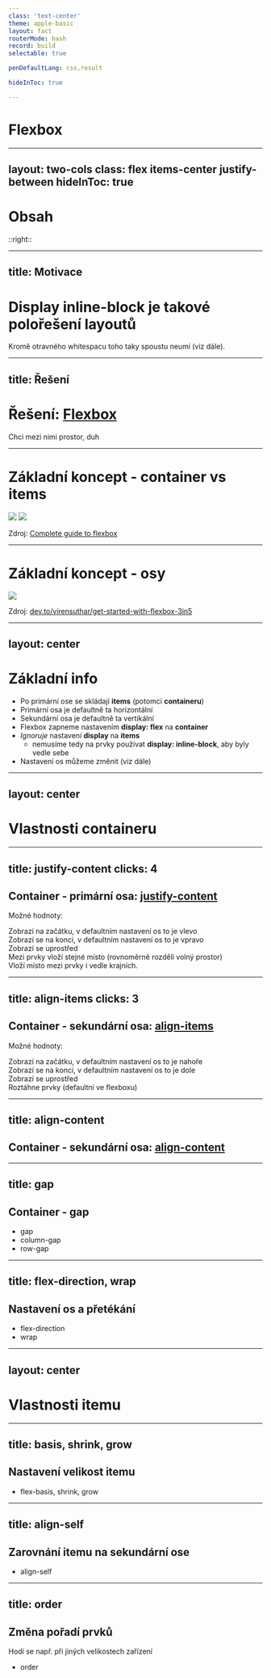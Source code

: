 ```yaml
---
class: 'text-center'
theme: apple-basic
layout: fact
routerMode: hash
record: build
selectable: true

penDefaultLang: css,result

hideInToc: true

---
```


# Flexbox

---
layout: two-cols
class: flex items-center justify-between
hideInToc: true
---

# Obsah

::right::

<Toc columns="1" maxDepth="1" listClass="underline" />

---
title: Motivace
---

# Display inline-block je takové polořešení layoutů

Kromě otravného whitespacu toho taky spoustu neumí (viz dále).

<pen name="dyjeZLo" default-lang="html,result"/>

---
title: Řešení
---

# Řešení: [Flexbox](https://developer.mozilla.org/en-US/docs/Glossary/Flexbox)

Chci mezi nimi prostor, duh

<pen name="YzjLEoq"/>

---

# Základní koncept - container vs items

<div class="text-center">
<img class="w-1/2 mx-auto" src="https://css-tricks.com/wp-content/uploads/2018/10/01-container.svg"/>
<img class="w-1/2 mx-auto" src="https://css-tricks.com/wp-content/uploads/2018/10/02-items.svg"/>
</div>

Zdroj: [Complete guide to flexbox](https://css-tricks.com/snippets/css/a-guide-to-flexbox/#aa-flexbox-properties)

---

# Základní koncept - osy

<img class="w-3/4 mx-auto" src="https://res.cloudinary.com/practicaldev/image/fetch/s---3gDSFf1--/c_limit%2Cf_auto%2Cfl_progressive%2Cq_auto%2Cw_880/https://dev-to-uploads.s3.amazonaws.com/i/fsln7je4ax7ft3er28hh.png"/>

<div class="flex-grow"/>


Zdroj: [dev.to/virensuthar/get-started-with-flexbox-3in5](https://dev.to/virensuthar/get-started-with-flexbox-3in5)

---
layout: center
---

# Základní info

- Po primární ose se skládají **items** (potomci **containeru**)
- Primární osa je defaultně ta horizontální
- Sekundární osa je defaultně ta vertikální
- Flexbox zapneme nastavením **display: flex** na **container**
- _Ignoruje_ nastavení **display** na **items**
    - nemusíme tedy na prvky používat **display: inline-block**, aby byly vedle sebe
- Nastavení os můžeme změnit (viz dále)

---
layout: center
---

# Vlastnosti containeru

---
title: justify-content
clicks: 4
---

## Container - primární osa: [justify-content](https://developer.mozilla.org/en-US/docs/Web/CSS/justify-content)

<p>
Možné hodnoty: <click-links :to="[[0, 'flex-start'], [1, 'flex-end'], [2, 'center'], [3, 'space-between'], [4, 'space-around']]" class="mt-2" />
</p>

<div v-show-on="0">
Zobrazí na začátku, v defaultním nastavení os to je vlevo
<pen name="ExpLoGK" class="mt-1" />
</div>
<div v-show-on="1">
Zobrazí se na konci, v defaultním nastavení os to je vpravo
<pen name="vYajdER" v-show-on="1" class="mt-1" />
</div>
<div v-show-on="2">
Zobrazí se uprostřed
<pen name="QWBrQwX" v-show-on="2" class="mt-1" />
</div>
<div v-show-on="3">
Mezi prvky vloží stejné místo (rovnoměrně rozdělí volný prostor)
<pen name="ZEjorGQ" v-show-on="3" class="mt-1" /></div>
<div v-show-on="4">
Vloží místo mezi prvky i vedle krajních. 
<pen name="qByYxdX" v-show-on="4" class="mt-1" /></div>


---
title: align-items
clicks: 3
---

## Container - sekundární osa: [align-items](https://developer.mozilla.org/en-US/docs/Web/CSS/align-items)

<p>
Možné hodnoty: <click-links :to="[[0, 'start'], [1, 'end'], [2, 'center'], [3, 'stretch']]" class="mt-2" />
</p>

<div v-show-on="0">
Zobrazí na začátku, v defaultním nastavení os to je nahoře
<pen name="abjKmxN"  class="mt-1" />
</div>
<div v-show-on="1">
Zobrazí se na konci, v defaultním nastavení os to je dole
<pen name="QWBxKPY"  class="mt-1" />
</div>
<div v-show-on="2">
Zobrazí se uprostřed
<pen name="RwBJGmj"  class="mt-1" />
</div>
<div v-show-on="3">
Roztáhne prvky (defaultní ve flexboxu)
<pen name="jOpKMoJ" class="mt-1" /></div>


---
title: align-content
---

## Container - sekundární osa: [align-content](https://developer.mozilla.org/en-US/docs/Web/CSS/align-content)

---
title: gap
---

## Container - gap

- gap
- column-gap
- row-gap

---
title: flex-direction, wrap
---

## Nastavení os a přetékání

- flex-direction
- wrap

---
layout: center
---

# Vlastnosti itemu

---
title: basis, shrink, grow
---

## Nastavení velikost itemu

- flex-basis, shrink, grow

---
title: align-self
---

## Zarovnání itemu na sekundární ose

- align-self

---
title: order
---

## Změna pořadí prvků

Hodí se např. při jiných velikostech zařízení

- order

